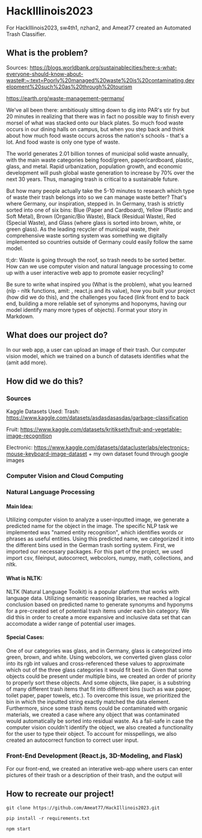 # HackIllinois2023
For HackIllinois2023, sw4th1, nzhan2, and Ameat77 created an Automated Trash Classifier.


## What is the problem?

Sources:
https://blogs.worldbank.org/sustainablecities/here-s-what-everyone-should-know-about-waste#:~:text=Poorly%20managed%20waste%20is%20contaminating,development%20such%20as%20through%20tourism

https://earth.org/waste-management-germany/

We've all been there: ambitiously sitting down to dig into PAR's stir fry but 20 minutes in realizing that there was in fact no possible way to finish every morsel of what was stacked onto our black plates. So much food waste occurs in our dining halls on campus, but when you step back and think about how much food waste occurs across the nation's schools - that's a lot. And food waste is only one type of waste. 

The world generates 2.01 billion tonnes of municipal solid waste annually, with the main waste categories being food/green, paper/cardboard, plastic, glass, and metal. Rapid urbanization, population growth, and economic development will push global waste generation to increase by 70% over the next 30 years. Thus, managing trash is critical to a sustainable future.

But how many people actually take the 5-10 minutes to research which type of waste their trash belongs into so we can manage waste better? That's where Germany, our inspiration, stepped in. In Germany, trash is strictly sorted into one of six bins: Blue (Paper and Cardboard), Yellow (Plastic and Soft Metal), Brown (Organic/Bio Waste), Black (Residual Waste), Red (Special Waste), and Glass (where glass is sorted into brown, white, or green glass). As the leading recycler of municipal waste, their comprehensive waste sorting system was something we digitally implemented so countries outside of Germany could easily follow the same model.

tl;dr: Waste is going through the roof, so trash needs to be sorted better. How can we use computer vision and natural language processing to come up with a user interactive web app to promote easier recycling? 

Be sure to write what inspired you (What is the problem), what you learned (nlp - nltk functions, amit: , react.js and its value), how you built your project (how did we do this), and the challenges you faced (link front end to back end, building a more reliable set of synonyms and hoponyms, having our model identify many more types of objects). Format your story in Markdown.

## What does our project do?

In our web app, a user can upload an image of their trash. Our computer vision model, which we trained on a bunch of datasets identifies what the (amit add more). 



## How did we do this?

### Sources

Kaggle Datasets Used:
Trash: https://www.kaggle.com/datasets/asdasdasasdas/garbage-classification

Fruit: https://www.kaggle.com/datasets/kritikseth/fruit-and-vegetable-image-recognition

Electronic: https://www.kaggle.com/datasets/dataclusterlabs/electronics-mouse-keyboard-image-dataset + my own dataset found through google images


### Computer Vision and Cloud Computing

### Natural Language Processing

#### Main Idea:
Utilizing computer vision to analyze a user-inputted image, we generate a predicted name for the object in the image. The specific NLP task we implemented was "named entity recognition", which identifies words or phrases as useful entities. Using this predicted name, we categorized it into the different bins used in the German trash sorting system. First, we imported our necessary packages. For this part of the project, we used import csv, fileinput, autocorrect, webcolors, numpy, math, collections, and nltk. 

#### What is NLTK:
NLTK (Natural Language Toolkit) is a popular platform that works with language data. Utilizing semantic reasoning libraries, we reached a logical conclusion based on predicted name to generate synonyms and hyponyms for a pre-created set of potential trash items under each bin category. We did this in order to create a more expansive and inclusive data set that can accomodate a wider range of potential user images. 

#### Special Cases:
One of our categories was glass, and in Germany, glass is categorized into green, brown, and white. Using webcolors, we converted given glass color into its rgb int values and cross-referenced these values to approximate which out of the three glass categories it would fit best in. Given that some objects could be present under multiple bins, we created an order of priority to properly sort these objects. And some objects, like paper, is a substring of many different trash items that fit into different bins (such as wax paper, toilet paper, paper towels, etc.). To overcome this issue, we prioritized the bin in which the inputted string exactly matched the data element. Furthermore, since some trash items could be contaminated with organic materials, we created a case where any object that was contaminated would automatically be sorted into residual waste. As a fail-safe in case the computer vision couldn't identify the object, we also created a functionality for the user to type their object. To account for misspellings, we also created an autocorrect function to correct user input. 

### Front-End Development (React.js, 3D-Modeling, and Flask)

For our front-end, we created an interative web-app where users can enter pictures of their trash or a description of their trash, and the output will 



## How to recreate our project!

```
git clone https://github.com/Ameat77/HackIllinois2023.git
```
```
pip install -r requirements.txt
```
```
npm start
```
